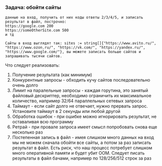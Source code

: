 ### Задача: обойти сайты 
```text
данные на вход, получить от них коды ответы 2/3/4/5, и записать результат в файл, построчно:
https://google.com 200
https://someOtherSite.com 500
и тд
``` 


```text
Сайты в вход выглядят так: sites := string[]{"https://www.avito.ru/", "https://www.ozon.ru/", "https://vk.com/", "https://yandex.ru/", "https://www.google.com/"}, вы можете записать больше сайтов и запрашивать тысячи сайтов.
```

Что следует реализовать:
1) Получение результата (как минимум)
2) Конкурентные запросы - обходить кучу сайтов последовательно очень долго
3) Лимит на паралельные запросы - каждая горутина, это занятый файловый дескриптер, необходимо ограничить их максимальное количество, например 32/64 параллельных сетевых запроса
4) Таймаут - если сайт долго не отвечает, нужно прервать запрос. Установите таймаут в 2 секунды или любой другой
5) Обработка ошибок - при ошибке можно игнорировать результат, не оставаливая всю программу
6) Ретрай - при провале запроса имеет смысл попробовать снова еще несколько раз
7) Постепенная запись в файл - имея слишком много данных на вход мы не можем сначала обойти все сайты, а потом за раз записать результат в файл. Есть риск, что наш процесс потребует слишком много оперативной памяти и будет убит OOM. Следует писать результаты в файл бачами, например по 128/256/512 строк за раз